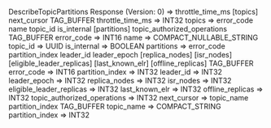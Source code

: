 DescribeTopicPartitions Response (Version: 0) => throttle_time_ms [topics] next_cursor TAG_BUFFER 
  throttle_time_ms => INT32
  topics => error_code name topic_id is_internal [partitions] topic_authorized_operations TAG_BUFFER 
    error_code => INT16
    name => COMPACT_NULLABLE_STRING
    topic_id => UUID
    is_internal => BOOLEAN
    partitions => error_code partition_index leader_id leader_epoch [replica_nodes] [isr_nodes] [eligible_leader_replicas] [last_known_elr] [offline_replicas] TAG_BUFFER 
      error_code => INT16
      partition_index => INT32
      leader_id => INT32
      leader_epoch => INT32
      replica_nodes => INT32
      isr_nodes => INT32
      eligible_leader_replicas => INT32
      last_known_elr => INT32
      offline_replicas => INT32
    topic_authorized_operations => INT32
  next_cursor => topic_name partition_index TAG_BUFFER 
    topic_name => COMPACT_STRING
    partition_index => INT32
